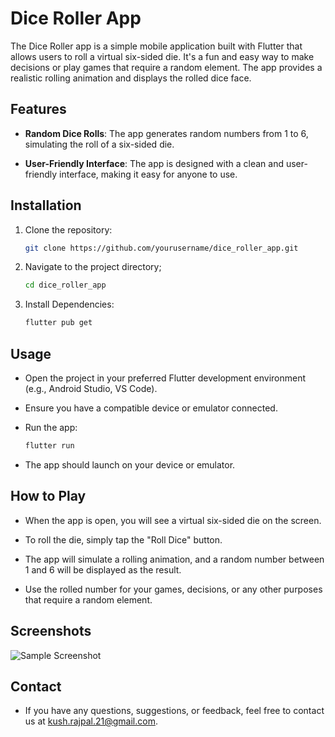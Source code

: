# Dice Roller App

The Dice Roller app is a simple mobile application built with Flutter that allows users to roll a virtual six-sided die. It's a fun and easy way to make decisions or play games that require a random element. The app provides a realistic rolling animation and displays the rolled dice face.

## Features

- **Random Dice Rolls**: The app generates random numbers from 1 to 6, simulating the roll of a six-sided die.

- **User-Friendly Interface**: The app is designed with a clean and user-friendly interface, making it easy for anyone to use.

## Installation

1. Clone the repository:

   ```bash
   git clone https://github.com/yourusername/dice_roller_app.git
   ```

2. Navigate to the project directory;

   ```bash
   cd dice_roller_app
   ```

3. Install Dependencies:
   ```bash
   flutter pub get
   ```

## Usage

- Open the project in your preferred Flutter development environment (e.g., Android Studio, VS Code).

- Ensure you have a compatible device or emulator connected.

- Run the app:

  ```bash
  flutter run
  ```

- The app should launch on your device or emulator.

## How to Play

- When the app is open, you will see a virtual six-sided die on the screen.

- To roll the die, simply tap the "Roll Dice" button.

- The app will simulate a rolling animation, and a random number between 1 and 6 will be displayed as the result.

- Use the rolled number for your games, decisions, or any other purposes that require a random element.

## Screenshots

![Sample Screenshot](dice_roller/assets/images/Dice-Roller.png "Dice Roller")

## Contact

- If you have any questions, suggestions, or feedback, feel free to contact us at <kush.rajpal.21@gmail.com>.
